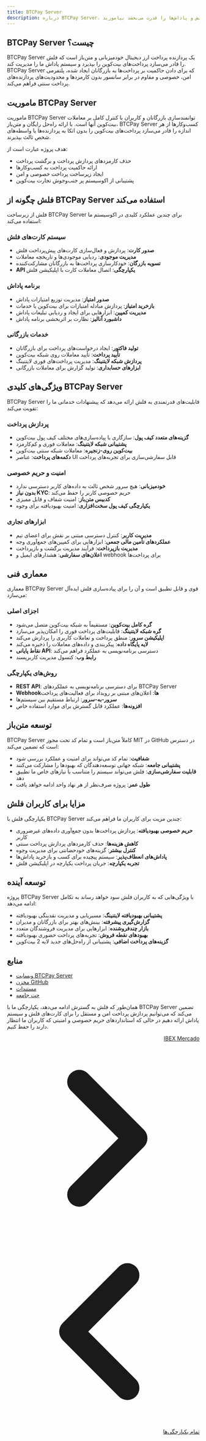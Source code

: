 ```yaml
---
title: BTCPay Server
description: درباره BTCPay Server، پردازنده پرداخت متن‌باز که کارت‌های فلش و پاداش‌ها را قدرت می‌بخشد بیاموزید
---
```


## BTCPay Server چیست؟

BTCPay Server یک پردازنده پرداخت ارز دیجیتال خودمیزبانی و متن‌باز است که فلش را قادر می‌سازد پرداخت‌های بیت‌کوین را بپذیرد و سیستم پاداش ما را مدیریت کند. BTCPay Server که برای دادن حاکمیت بر پرداخت‌ها به بازرگانان ایجاد شده، پلتفرمی امن، خصوصی و مقاوم در برابر سانسور بدون کارمزدها و محدودیت‌های پردازنده‌های پرداخت سنتی فراهم می‌کند.

## ماموریت BTCPay Server

ماموریت BTCPay Server توانمندسازی بازرگانان و کاربران با کنترل کامل بر معاملات بیت‌کوین آنها است. با ارائه راه‌حل رایگان و متن‌باز، BTCPay Server کسب‌وکارها از هر اندازه را قادر می‌سازد پرداخت‌های بیت‌کوین را بدون اتکا به پردازنده‌ها یا واسطه‌های شخص ثالث بپذیرند.

هدف پروژه عبارت است از:

- حذف کارمزدهای پردازش پرداخت و برگشت پرداخت
- ارائه حاکمیت پرداخت به کسب‌وکارها
- ایجاد زیرساخت پرداخت خصوصی و امن
- پشتیبانی از اکوسیستم پر جنب‌وجوش تجارت بیت‌کوین

## فلش چگونه از BTCPay Server استفاده می‌کند

فلش از زیرساخت BTCPay Server برای چندین عملکرد کلیدی در اکوسیستم ما استفاده می‌کند:

### سیستم کارت‌های فلش

- **صدور کارت**: پردازش و فعال‌سازی کارت‌های پیش‌پرداخت فلش
- **مدیریت موجودی**: ردیابی موجودی‌ها و تاریخچه معاملات
- **تسویه بازرگان**: خودکارسازی پرداخت‌ها به بازرگانان مشارکت‌کننده
- **API یکپارچگی**: اتصال معاملات کارت با اپلیکیشن فلش

### برنامه پاداش

- **صدور امتیاز**: مدیریت توزیع امتیازات پاداش
- **بازخرید امتیاز**: پردازش مبادله امتیازات برای بیت‌کوین یا خدمات
- **مدیریت کمپین**: ابزارهایی برای ایجاد و ردیابی تبلیغات پاداش
- **داشبورد آنالیز**: نظارت بر اثربخشی برنامه پاداش

### خدمات بازرگانی

- **تولید فاکتور**: ایجاد درخواست‌های پرداخت برای بازرگانان
- **تأیید پرداخت**: تأیید معاملات روی شبکه بیت‌کوین
- **پردازش شبکه لایتنینگ**: مدیریت پرداخت‌های فوری لایتنینگ
- **ابزارهای حسابداری**: تولید گزارش برای معاملات بازرگانی

## ویژگی‌های کلیدی BTCPay Server

BTCPay Server قابلیت‌های قدرتمندی به فلش ارائه می‌دهد که پیشنهادات خدماتی ما را تقویت می‌کند:

### پردازش پرداخت

- **گزینه‌های متعدد کیف پول**: سازگاری با پیاده‌سازی‌های مختلف کیف پول بیت‌کوین
- **پشتیبانی شبکه لایتنینگ**: معاملات فوری و کم‌کارمزد
- **بیت‌کوین روی-زنجیره**: معاملات شبکه سنتی بیت‌کوین
- **دکمه‌های پرداخت**: عناصر UI قابل سفارشی‌سازی برای تجربه‌های پرداخت

### امنیت و حریم خصوصی

- **خودمیزبانی**: هیچ سرور شخص ثالث به داده‌های کاربر دسترسی ندارد
- **بدون نیاز KYC**: حریم خصوصی کاربر را حفظ می‌کند
- **کدبیس متن‌باز**: امنیت شفاف و قابل ممیزی
- **یکپارچگی کیف پول سخت‌افزاری**: امنیت بهبودیافته برای وجوه

### ابزارهای تجاری

- **مدیریت کاربر**: کنترل دسترسی مبتنی بر نقش برای اعضای تیم
- **عملکردهای تأمین مالی جمعی**: ابزارهایی برای کمپین‌های جمع‌آوری وجه
- **مدیریت بازپرداخت**: فرآیند مدیریت برگشت و بازپرداخت
- **اعلان‌های سفارشی**: هشدارهای ایمیل و webhook برای پرداخت‌ها

## معماری فنی

معماری BTCPay Server قوی و قابل تطبیق است و آن را برای پیاده‌سازی فلش ایده‌آل می‌سازد:

### اجزای اصلی

- **گره کامل بیت‌کوین**: مستقیماً به شبکه بیت‌کوین متصل می‌شود
- **گره شبکه لایتنینگ**: قابلیت‌های پرداخت فوری را امکان‌پذیر می‌سازد
- **اپلیکیشن سرور**: منطق پرداخت و تعاملات کاربری را پردازش می‌کند
- **لایه پایگاه داده**: پیکربندی و داده‌های معاملات را ذخیره می‌کند
- **نقاط پایانی API**: دسترسی برنامه‌نویسی به عملکرد فراهم می‌کند
- **رابط وب**: کنسول مدیریت کاربرپسند

### روش‌های یکپارچگی

- **REST API**: برای دسترسی برنامه‌نویسی به عملکردهای BTCPay Server
- **Webhookها**: اعلان‌های مبتنی بر رویداد برای فعالیت‌های پرداخت
- **سرور-به-سرور**: ارتباط مستقیم بین سیستم‌ها
- **افزونه‌ها**: عملکرد قابل گسترش برای موارد استفاده خاص

## توسعه متن‌باز

BTCPay Server کاملاً متن‌باز است و تمام کد تحت مجوز MIT در GitHub در دسترس است که تضمین می‌کند:

- **شفافیت**: تمام کد می‌تواند برای امنیت و عملکرد بررسی شود
- **پشتیبانی جامعه**: شبکه جهانی توسعه‌دهندگان که بهبودها را مشارکت می‌کنند
- **قابلیت سفارشی‌سازی**: فلش می‌تواند سیستم را متناسب با نیازهای خاص ما تطبیق دهد
- **طول عمر**: پروژه صرف‌نظر از هر نهاد واحد ادامه خواهد یافت

## مزایا برای کاربران فلش

یکپارچگی فلش با BTCPay Server چندین مزیت برای کاربران ما فراهم می‌کند:

- **حریم خصوصی بهبودیافته**: پردازش پرداخت‌ها بدون جمع‌آوری داده‌های غیرضروری کاربر
- **کاهش هزینه‌ها**: حذف کارمزدهای پردازش پرداخت سنتی
- **کنترل بیشتر**: گزینه‌های خودحضانتی برای مدیریت وجوه
- **پاداش‌های انعطاف‌پذیر**: سیستم پیچیده برای کسب و بازخرید پاداش‌ها
- **تجربه یکپارچه**: جریان پرداخت یکپارچه در اپلیکیشن فلش

## توسعه آینده

پروژه BTCPay Server با ویژگی‌هایی که به کاربران فلش سود خواهد رساند به تکامل ادامه می‌دهد:

- **پشتیبانی بهبودیافته لایتنینگ**: مسیریابی و مدیریت نقدینگی بهبودیافته
- **گزارش‌گیری پیشرفته**: بینش‌های بهتر برای بازرگانان و مدیران
- **بازار چندفروشنده**: ابزارهایی برای مدیریت فروشندگان متعدد
- **بهبودهای نقطه فروش**: تجربه‌های پرداخت حضوری بهبودیافته
- **گزینه‌های پرداخت اضافی**: پشتیبانی از راه‌حل‌های جدید لایه 2 بیت‌کوین

## منابع

- [وبسایت BTCPay Server](https://btcpayserver.org)
- [مخزن GitHub](https://github.com/btcpayserver/btcpayserver)
- [مستندات](https://docs.btcpayserver.org)
- [چت جامعه](https://chat.btcpayserver.org)

همان‌طور که فلش به گسترش ادامه می‌دهد، یکپارچگی ما با BTCPay Server تضمین می‌کند که می‌توانیم پردازش پرداخت امن و مستقل را برای کارت‌های فلش و سیستم پاداش ارائه دهیم در حالی که استانداردهای حریم خصوصی و امنیتی که کاربران ما انتظار دارند را حفظ کنیم.

<!-- Navigation links -->
<div class="flex justify-between items-center mt-8 pt-4 border-t border-zinc-200 dark:border-zinc-700" dir="rtl">
  <div class="w-1/3 text-right">
    <a href="ibex-mercado" class="inline-flex items-center bg-purple-600 hover:bg-purple-700 text-white rounded-md transition-colors px-4 py-2 text-sm font-medium shadow-sm hover:shadow-md">
      IBEX Mercado
      <svg xmlns="http://www.w3.org/2000/svg" class="h-6 w-6 ml-2" fill="none" viewBox="0 0 24 24" stroke="currentColor">
        <path stroke-linecap="round" stroke-linejoin="round" stroke-width="3" d="M9 5l7 7-7 7" />
      </svg>
    </a>
  </div>
  <div class="w-1/3 text-center">
    <!-- Optional center content -->
  </div>
  <div class="w-1/3 text-left">
    <a href="third-party-vendors" class="inline-flex items-center bg-purple-600 hover:bg-purple-700 text-white rounded-md transition-colors px-4 py-2 text-sm font-medium shadow-sm hover:shadow-md">
      <svg xmlns="http://www.w3.org/2000/svg" class="h-6 w-6 mr-2" fill="none" viewBox="0 0 24 24" stroke="currentColor">
        <path stroke-linecap="round" stroke-linejoin="round" stroke-width="3" d="M15 19l-7-7 7-7" />
      </svg>
      تمام یکپارچگی‌ها
    </a>
  </div>
</div>